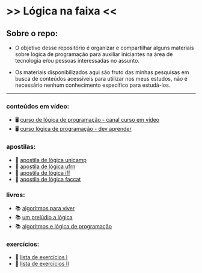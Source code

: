 # >> Lógica na faixa <<

## Sobre o repo:
- O objetivo desse repositório é organizar e compartilhar alguns materiais sobre lógica de programação para auxiliar iniciantes na área de tecnologia e/ou pessoas interessadas no assunto.

- Os materiais disponibilizados aqui são fruto das minhas pesquisas em busca de conteúdos acessíveis para utilizar nos meus estudos, não é necessário nenhum conhecimento específico para estudá-los.
 


___


### conteúdos em vídeo:
- 🖥️ [curso de lógica de programação - canal curso em vídeo](https://www.youtube.com/playlist?list=PLHz_AreHm4dmSj0MHol_aoNYCSGFqvfXV)
- 🖥️ [curso lógica de programação - dev aprender](https://www.youtube.com/watch?v=iF2MdbrTiBM&t=1325s)

### apostilas:
- 📔 [apostila de lógica unicamp](https://drive.google.com/file/d/1XMhoE3n5TRRh_FSywOT3ubWa-nQZwuvW/view?usp=sharing)
- 📔 [apostila de lógica ufrn](https://drive.google.com/file/d/1nllJejvUHoWRzv9UGuat40AWSOtUu3Fd/view?usp=sharing)
- 📔 [apostila de lógica iff](https://drive.google.com/file/d/1A9Spcox_9FgtA0XRorJobXFUzygQwkTB/view?usp=sharing)
- 📔 [apostila de lógica faccat](https://drive.google.com/file/d/15A1H87Rkh6sxiMCPaAzfG_NZly5jsqQX/view?usp=sharing)

### livros:
- 📚 [algoritmos para viver](https://drive.google.com/file/d/1gyYGpoeSvXbW7LJ5qk8jpZtYqM5LHB9j/view?usp=sharing)
- 📚 [um prelúdio a lógica](https://drive.google.com/file/d/1eZr0IKbm7eT_jN2R-aDKBhhwzeRx8JlV/view?usp=sharing)
- 📚 [algoritmos e lógica de programação](https://drive.google.com/file/d/1WuJkh0fB5CzeB0YWtrzUQtIQq5JkMhLU/view?usp=sharing)

### exercícios:
- 📝 [lista de exercícios I](https://drive.google.com/file/d/1WcFcWPI5de2w0QexzZH2QZA9kWYvBnCw/view?usp=sharing)
- 📝 [lista de exercícios II](https://drive.google.com/file/d/1gNSfi4879K5zPuNW2PVUVNYiD7dredAG/view?usp=sharing)
